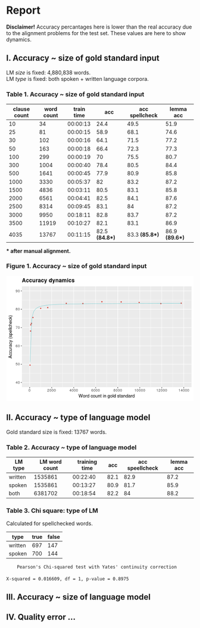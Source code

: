 # Report

**Disclaimer!** Accuracy percantages here is lower than the real accuracy due to the alignment problems for the test set. These values are here to show dynamics.

## I. Accuracy ~ size of gold standard input

LM *size* is fixed: 4,880,838 words.<br>
LM *type* is fixed: both spoken + written language corpora.

### Table 1. Accuracy ~ size of gold standard input

| clause count | word count | train time | acc          | acc spellcheck | lemma acc    | 
|--------------|------------|------------|--------------|----------------|--------------| 
| 10           | 34         | 00:00:13   | 24.4         | 49.5           | 51.9         | 
| 25           | 81         | 00:00:15   | 58.9         | 68.1           | 74.6         | 
| 30           | 102        | 00:00:16   | 64.1         | 71.5           | 77.2         | 
| 50           | 163        | 00:00:18   | 66.4         | 72.3           | 77.3         | 
| 100          | 299        | 00:00:19   | 70           | 75.5           | 80.7         |
| 300          | 1004       | 00:00:40   | 78.4         | 80.5           | 84.4         | 
| 500          | 1641       | 00:00:45   | 77.9         | 80.9           | 85.8         | 
| 1000         | 3330       | 00:05:37   | 82           | 83.2           | 87.2         | 
| 1500         | 4836       | 00:03:11   | 80.5         | 83.1           | 85.8         | 
| 2000         | 6561       | 00:04:41   | 82.5         | 84.1           | 87.6         | 
| 2500         | 8314       | 00:09:45   | 83.1         | 84             | 87.2         | 
| 3000         | 9950       | 00:18:11   | 82.8         | 83.7           | 87.2         | 
| 3500         | 11919      | 00:10:27   | 82.1         | 83.1           | 86.9         | 
| 4035         | 13767      | 00:11:15   | 82.5 **(84.8&ast;)** | 83.3 **(85.8&ast;)**   | 86.9 **(89.6&ast;)** | 

**&ast; after manual alignment.**

### Figure 1. Accuracy ~ size of gold standard input

![acc_dynamics](https://raw.githubusercontent.com/gree-gorey/diploma/master/static/acc_dynamics.png "acc_dynamics")

## II. Accuracy ~ type of language model

Gold standard size is fixed: 13767 words.

### Table 2. Accuracy ~ type of language model

| LM type | LM word count | training time | acc  | acc speellcheck | lemma acc | 
|---------|---------------|---------------|------|-----------------|-----------| 
| written | 1535861       | 00:22:40      | 82.1 | 82.9            | 87.2      | 
| spoken  | 1535861       | 00:13:27      | 80.9 | 81.7            | 85.9      | 
| both    | 6381702       | 00:18:54      | 82.2 | 84              | 88.2      | 

### Table 3. Chi square: type of LM

Calculated for spellchecked words.

| type    | true | false | 
|---------|------|-------| 
| written | 697  | 147   | 
| spoken  | 700  | 144   | 

```
	Pearson's Chi-squared test with Yates' continuity correction

X-squared = 0.016609, df = 1, p-value = 0.8975
```

## III. Accuracy ~ size of language model

## IV. Quality error ...